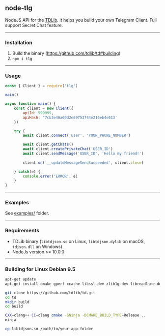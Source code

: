 ## node-tlg

NodeJS API for the [TDLib](https://core.telegram.org/tdlib/getting-started). 
It helps you build your own Telegram Client. 
Full support Secret Chat feature.

---

### Installation

1. Build the binary (https://github.com/tdlib/td#building)
2. `npm i tlg`

---

### Usage

```js
const { Client } = require('tlg')

main()

async function main() {
	const client = new Client({
		apiId: 999999, 
		apiHash: '7cb3e46a69d2e69753744e216eb4e613'
	})

	try {
		await client.connect('user', 'YOUR_PHONE_NUMBER')

		await client.getChats()
		await client.createPrivateChat('USER_ID')
		await client.sendMessage('USER_ID', 'Hello my friend!')
		
		client.on('__updateMessageSendSucceeded', client.close)

	} catch(e) {
		console.error('ERROR', e)
	}
}
```
---
### Examples
See [examples/](examples) folder.

---

### Requirements

- TDLib binary (`libtdjson.so` on Linux, `libtdjson.dylib` on macOS, `tdjson.dll` on Windows)
- NodeJs version >= 10.0.0
---

### Building for Linux Debian 9.5
```sh
apt-get update
apt-get install cmake gperf ccache libssl-dev zlib1g-dev libreadline-dev clang ninja-build

git clone https://github.com/tdlib/td.git
cd td  
mkdir build
cd build

CXX=clang++ CC=clang cmake -GNinja -DCMAKE_BUILD_TYPE=Release ..
ninja

cp libtdjson.so /path/to/your-app-folder
```
